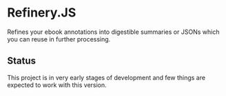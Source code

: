 # Refinery.JS

Refines your ebook annotations into digestible summaries or JSONs which you can reuse in further processing.

## Status

This project is in very early stages of development and few things are expected to work with this version.